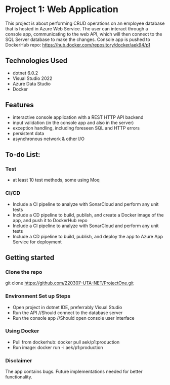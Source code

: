 # Project 1: Web Application

This project is about performing CRUD operations on an employee database that is hosted in Azure Web Service. The user can interact through a console app, communicating to the web API, which will then connect to the SQL Server database to make the changes. Console app is pushed to DockerHub repo: https://hub.docker.com/repository/docker/aek94/p1

## Technologies Used
* dotnet 6.0.2
* Visual Studio 2022
* Azure Data Studio 
* Docker

## Features
* interactive console application with a REST HTTP API backend
* input validation (in the console app and also in the server)
* exception handling, including foreseen SQL and HTTP errors
* persistent data
* asynchronous network & other I/O

## To-do List:
### Test
* at least 10 test methods, some using Moq

### CI/CD
* Include a CI pipeline to analyze with SonarCloud and perform any unit tests
* Include a CD pipeline to build, publish, and create a Docker image of the app, and push it to DockerHub repo
* Include a CI pipeline to analyze with SonarCloud and perform any unit tests
* Include a CD pipeline to build, publish, and deploy the app to Azure App Service for deployment

## Getting started
### Clone the repo
git clone https://github.com/220307-UTA-NET/ProjectOne.git

### Environment Set up Steps
* Open project in dotnet IDE, preferrably Visual Studio
* Run the API //Should connect to the database server
* Run the console app //Should open console user interface

### Using Docker
* Pull from dockerhub: docker pull aek/p1:production
* Run image: docker run -i aek/p1:production

### Disclaimer
The app contains bugs. Future implementations needed for better functionality.
